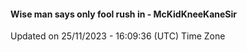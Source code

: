 #### Wise man says only fool rush in - McKidKneeKaneSir
Updated on 25/11/2023 - 16:09:36 (UTC) Time Zone
